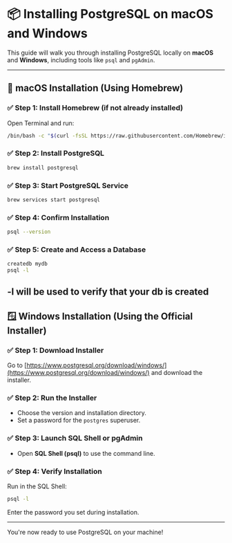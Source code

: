 
# 📦 Installing PostgreSQL on macOS and Windows

This guide will walk you through installing PostgreSQL locally on **macOS** and **Windows**, including tools like `psql` and `pgAdmin`.

---

## 🍏 macOS Installation (Using Homebrew)

### ✅ Step 1: Install Homebrew (if not already installed)

Open Terminal and run:
```bash
/bin/bash -c "$(curl -fsSL https://raw.githubusercontent.com/Homebrew/install/HEAD/install.sh)"
```

### ✅ Step 2: Install PostgreSQL
```bash
brew install postgresql
```

### ✅ Step 3: Start PostgreSQL Service
```bash
brew services start postgresql
```

### ✅ Step 4: Confirm Installation
```bash
psql --version
```

### ✅ Step 5: Create and Access a Database
```bash
createdb mydb
psql -l
```
-l will be used to verify that your db is created
---

## 🪟 Windows Installation (Using the Official Installer)

### ✅ Step 1: Download Installer
Go to [https://www.postgresql.org/download/windows/](https://www.postgresql.org/download/windows/) and download the installer.

### ✅ Step 2: Run the Installer

- Choose the version and installation directory.
- Set a password for the `postgres` superuser.

### ✅ Step 3: Launch SQL Shell or pgAdmin

- Open **SQL Shell (psql)** to use the command line.

### ✅ Step 4: Verify Installation
Run in the SQL Shell:
```bash
psql -l
```
Enter the password you set during installation.

---

You're now ready to use PostgreSQL on your machine!


